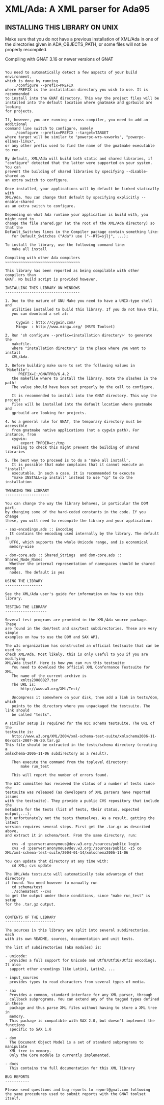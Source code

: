 XML/Ada: A XML parser for Ada95
===============================

INSTALLING THIS LIBRARY ON UNIX
-------------------------------

Make sure that you do not have a previous installation of XML/Ada in one
of the directories given in ADA_OBJECTS_PATH, or some files will not be
properly recompiled.

Compiling with GNAT 3.16 or newer versions of GNAT
~~~~~~~~~~~~~~~~~~~~~~~~~~~~~~~~~~~~~~~~~~~~~~~~~~

You need to automatically detect a few aspects of your build environment,
which is done by running
    ./configure --prefix=PREFIX
where PREFIX is the installation directory you wish to use. It is recommended
to install into the GNAT directory. This way the project files will be
installed into the default location where gnatmake and gprbuild are looking
for projects.

If, however, you are running a cross-compiler, you need to add an additional
command line switch to configure, namely
    ./configure --prefix=PREFIX --target=TARGET
where target will be similar to "powerpc-wrs-vxworks", "powerpc-elinos-linux",
or any other prefix used to find the name of the gnatmake executable to run.

By default, XML/Ada will build both static and shared libraries, if
"configure" detected that the latter were supported on your system. You can
prevent the building of shared libraries by specifying --disable-shared as
an extra switch to configure.

Once installed, your applications will by default be linked statically with
XML/Ada. You can change that default by specifying explicitly --enable-shared
as an extra switch to configure.

Depending on what Ada runtime your application is build with, you might need to
change the file shared.gpr (at the root of the XML/Ada directory) so that the
Default_Switches lines in the Compiler package contain something like:
   for Default_Switches ("Ada") use ("--RTS=sjlj", ...);

To install the library, use the following command line:
   make all install

Compiling with other Ada compilers
~~~~~~~~~~~~~~~~~~~~~~~~~~~~~~~~~~

This library has been reported as being compilable with other compilers than
GNAT. No build script is provided however.

INSTALLING THIS LIBRARY ON WINDOWS
----------------------------------

1. Due to the nature of GNU Make you need to have a UNIX-type shell and
   utilities installed to build this library. If you do not have this,
   you can download a set at:

     Cygwin : http://cygwin.com/
     Mingw  : http://www.mingw.org/ (MSYS Toolset)

2. Run 'sh configure --prefix=<installation directory>' to generate the
   makefile.
   where "installation directory" is the place where you want to install
   XML/Ada.

3. Before building make sure to set the following values in 'Makefile':
      PREFIX=C:/GNATPRO/6.4.2
   the makefile where to install the library. Note the slashes in the path!
   The value should have been set properly by the call to configure.

   It is recommended to install into the GNAT directory. This way the project
   files will be installed into the default location where gnatmake and
   gprbuild are looking for projects.

4. As a general rule for GNAT, the temporary directory must be accessible
   from gnatmake native applications (not a cygwin path). For instance, from
   cygwin:
       export TMPDIR=c:/tmp
   Failing to check this might prevent the building of shared libraries

5. The best way to proceed is to do a 'make all install'.
   It is possible that make complains that it cannot execute an "install"
   executable. In such a case, it is recommended to execute
   "make INSTALL=cp install" instead to use "cp" to do the installation

TWEAKING THE LIBRARY
--------------------

You can change the way the library behaves, in particular the DOM part,
by changing some of the hard-coded constants in the code. If you change
these, you will need to recompile the library and your application:

- sax-encodings.ads :: Encoding
  It contains the encoding used internally by the library. The default is
  UTF8, which supports the whole Unicode range, and is economical
  memory-wise

- dom-core.ads :: Shared_Strings  and dom-core.ads :: Shared_Node_Names
  Whether the internal representation of namespaces should be shared among
  nodes. The default is yes

USING THE LIBRARY
-----------------

See the XML/Ada user's guide for information on how to use this library.

TESTING THE LIBRARY
-------------------

Several test programs are provided in the XML/Ada source package. These
are found in the dom/test and sax/test subdirectories. These are very simple
examples on how to use the DOM and SAX API.

The w3c organization has constructed an official testsuite that can be used to
check XML/Ada. Most likely, this is only useful to you if you are modifying
XML/Ada itself. Here is how you can run this testsuite:
   You need to download the official XML Conformance Testsuite for XML,
   The name of the current archive is
       xmlts20080827.tar
   The URL is:
       http://www.w3.org/XML/Test/

   Uncompress it somewhere on your disk, then add a link in tests/dom, which
   points to the directory where you unpackaged the testsuite. The link should
   be called "tests".

A similar setup is required for the W3C schema testsuite. The URL of the
testsuite is:
   http://www.w3.org/XML/2004/xml-schema-test-suite/xmlschema2006-11-06/xsts-2007-06-20.tar.gz
This file should be extracted in the tests/schema directory (creating a
xmlschema-2006-11-06 subdirectory as a result).

   Then execute the command from the toplevel directory:
       make run_test

   This will report the number of errors found.

The W3C committee has reviewed the status of a number of tests since the
testsuite was released (as developers of XML parsers have reported issues
with the testsuite). They provide a public CVS repository that include the
metadata for the tests (list of tests, their status, expected output,...),
but unfortunately not the tests themselves. As a result, getting the latest
version requires several steps. First get the .tar.gz as described above,
and extract it in schema/test. From the same directory, run:

   cvs -d :pserver:anonymous@dev.w3.org:/sources/public login
   cvs -d :pserver:anonymous@dev.w3.org:/sources/public -z5 co XML/xml-schema-test-suite/2004-01-14/xmlschema2006-11-06

You can update that directory at any time with:
   cd XML; cvs update

The XML/Ada testsuite will automatically take advantage of that directory
if found. You need however to manually run
   cd schema/test
   ./schematest --cvs
to get the output under those conditions, since "make run_test" is setup
for the .tar.gz output.


CONTENTS OF THE LIBRARY
-----------------------

The sources in this library are split into several subdirectories, each
with its own README, sources, documentation and unit tests.

The list of subdirectories (aka modules) is:

- unicode:
  provides a full support for Unicode and Utf8/Utf16/Utf32 encodings. It also
  support other encodings like Latin1, Latin2, ...

- input_sources
  provides types to read characters from several types of media.

- sax
  Provides a common, standard interface for any XML parser, through
  callback subprograms. You can extend any of the tagged types defined in these
  package and thus parse XML files without having to store a XML tree in
  memory.
  This package is compatible with SAX 2.0, but doesn't implement the functions
  specific to SAX 1.0

- dom
  The Document Object Model is a set of standard subprograms to manipulate
  XML tree in memory.
  Only the Core module is currently implemented.

- docs
  This contains the full documentation for this XML library

BUG REPORTS
-----------

Please send questions and bug reports to report@gnat.com following
the same procedures used to submit reports with the GNAT toolset itself.
